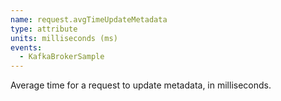 ```yaml
---
name: request.avgTimeUpdateMetadata
type: attribute
units: milliseconds (ms)
events:
  - KafkaBrokerSample
---
```


Average time for a request to update metadata, in milliseconds.